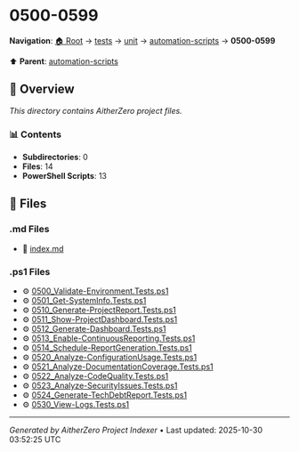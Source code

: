 # 0500-0599

**Navigation**: [🏠 Root](../../../../index.md) → [tests](../../../index.md) → [unit](../../index.md) → [automation-scripts](../index.md) → **0500-0599**

⬆️ **Parent**: [automation-scripts](../index.md)

## 📖 Overview

*This directory contains AitherZero project files.*

### 📊 Contents

- **Subdirectories**: 0
- **Files**: 14
- **PowerShell Scripts**: 13

## 📄 Files

### .md Files

- 📝 [index.md](./index.md)

### .ps1 Files

- ⚙️ [0500_Validate-Environment.Tests.ps1](./0500_Validate-Environment.Tests.ps1)
- ⚙️ [0501_Get-SystemInfo.Tests.ps1](./0501_Get-SystemInfo.Tests.ps1)
- ⚙️ [0510_Generate-ProjectReport.Tests.ps1](./0510_Generate-ProjectReport.Tests.ps1)
- ⚙️ [0511_Show-ProjectDashboard.Tests.ps1](./0511_Show-ProjectDashboard.Tests.ps1)
- ⚙️ [0512_Generate-Dashboard.Tests.ps1](./0512_Generate-Dashboard.Tests.ps1)
- ⚙️ [0513_Enable-ContinuousReporting.Tests.ps1](./0513_Enable-ContinuousReporting.Tests.ps1)
- ⚙️ [0514_Schedule-ReportGeneration.Tests.ps1](./0514_Schedule-ReportGeneration.Tests.ps1)
- ⚙️ [0520_Analyze-ConfigurationUsage.Tests.ps1](./0520_Analyze-ConfigurationUsage.Tests.ps1)
- ⚙️ [0521_Analyze-DocumentationCoverage.Tests.ps1](./0521_Analyze-DocumentationCoverage.Tests.ps1)
- ⚙️ [0522_Analyze-CodeQuality.Tests.ps1](./0522_Analyze-CodeQuality.Tests.ps1)
- ⚙️ [0523_Analyze-SecurityIssues.Tests.ps1](./0523_Analyze-SecurityIssues.Tests.ps1)
- ⚙️ [0524_Generate-TechDebtReport.Tests.ps1](./0524_Generate-TechDebtReport.Tests.ps1)
- ⚙️ [0530_View-Logs.Tests.ps1](./0530_View-Logs.Tests.ps1)

---

*Generated by AitherZero Project Indexer* • Last updated: 2025-10-30 03:52:25 UTC


